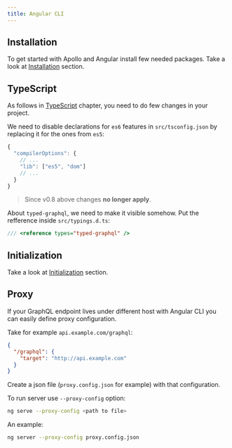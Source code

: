 ```yaml
---
title: Angular CLI
---
```


<h2 id="installation">Installation</h2>

To get started with Apollo and Angular install few needed packages. Take a look at [Installation](initialization.html#installation) section.

<h2 id="typescript">TypeScript</h2>

As follows in [TypeScript](initialization.html#typescript) chapter, you need to do few changes in your project.

We need to disable declarations for `es6` features in `src/tsconfig.json` by replacing it for the ones from `es5`:

```ts
{
  "compilerOptions": {
    // ...
    "lib": ["es5", "dom"]
    // ...
  }
}
```

> Since v0.8 above changes **no longer apply**.

About `typed-graphql`, we need to make it visible somehow. Put the refference inside `src/typings.d.ts`:

```ts
/// <reference types="typed-graphql" />
```


<h2 id="initialization">Initialization</h2>

Take a look at [Initialization](initialization.html) section.


<h2 id="proxy">Proxy</h2>

If your GraphQL endpoint lives under different host with Angular CLI you can easily define proxy configuration.

Take for example `api.example.com/graphql`:

```json
{
  "/graphql": {
    "target": "http://api.example.com"
  }
}
```

Create a json file (`proxy.config.json` for example) with that configuration.

To run server use `--proxy-config` option:

```bash
ng serve --proxy-config <path to file>
```

An example:

```bash
ng server --proxy-config proxy.config.json
```


